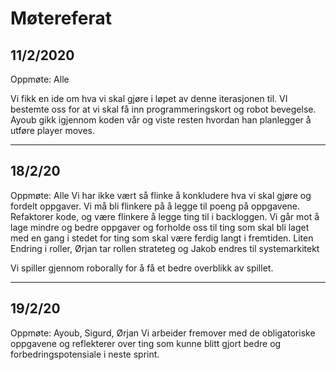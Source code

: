 # Møtereferat

## 11/2/2020

Oppmøte: Alle

Vi fikk en ide om hva vi skal gjøre i løpet av denne iterasjonen til. VI bestemte oss for at vi skal få inn programmeringskort og robot bevegelse. Ayoub gikk igjennom koden vår og viste resten hvordan han planlegger å utføre player moves.

---

## 18/2/20

Oppmøte: Alle
Vi har ikke vært så flinke å konkludere hva vi skal gjøre og fordelt oppgaver. Vi må bli flinkere på å legge til poeng på  oppgavene.
Refaktorer kode, og være flinkere å legge ting til i backloggen.
Vi går mot å lage mindre og bedre oppgaver og forholde oss til ting som skal bli laget med en gang i stedet for ting som skal være ferdig langt i fremtiden. Liten Endring i roller, Ørjan tar rollen strateteg og Jakob endres til systemarkitekt

Vi spiller gjennom roborally for å få et bedre overblikk av spillet.

---

## 19/2/20

Oppmøte: Ayoub, Sigurd, Ørjan
Vi arbeider fremover med de obligatoriske oppgavene og reflekterer over ting som kunne blitt gjort bedre og forbedringspotensiale i neste sprint.
